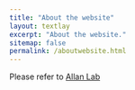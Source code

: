 ```yaml
---
title: "About the website"
layout: textlay
excerpt: "About the website."
sitemap: false
permalink: /aboutwebsite.html
---
```


Please refer to [Allan Lab](http://www.allanlab.org/aboutwebsite.html)
